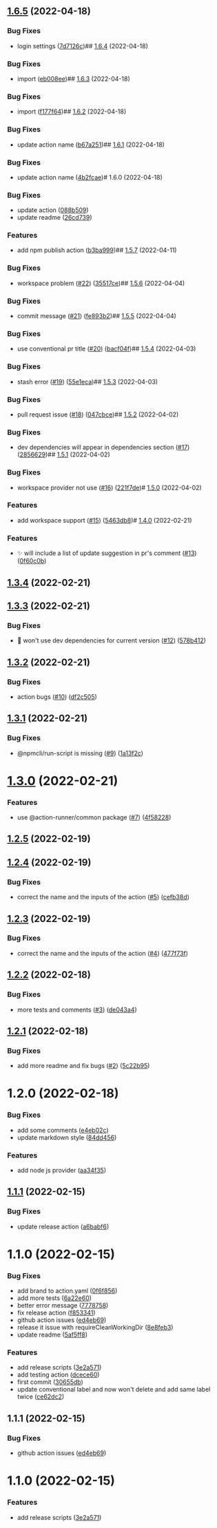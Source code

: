 

## [1.6.5](https://github.com/action-runner/npm-publish/compare/1.6.4...1.6.5) (2022-04-18)


### Bug Fixes

* login settings ([7d7126c](https://github.com/action-runner/npm-publish/commit/7d7126cc87654926995f70d9cb93ffa9efd0828a))## [1.6.4](https://github.com/action-runner/npm-publish/compare/1.6.3...1.6.4) (2022-04-18)


### Bug Fixes

* import ([eb008ee](https://github.com/action-runner/npm-publish/commit/eb008ee7ecec741519fafdc9d3b8862c19a16dd0))## [1.6.3](https://github.com/action-runner/npm-publish/compare/1.6.2...1.6.3) (2022-04-18)


### Bug Fixes

* import ([f177f64](https://github.com/action-runner/npm-publish/commit/f177f64c71e5829cd450bfd231d0a2a036996513))## [1.6.2](https://github.com/action-runner/npm-publish/compare/1.6.1...1.6.2) (2022-04-18)


### Bug Fixes

* update action name ([b67a251](https://github.com/action-runner/npm-publish/commit/b67a2513e6888a01f4b8a3ffe58bbe98e649a9a9))## [1.6.1](https://github.com/action-runner/npm-publish/compare/1.6.0...1.6.1) (2022-04-18)


### Bug Fixes

* update action name ([4b2fcae](https://github.com/action-runner/npm-publish/commit/4b2fcae2c73c80d06c7e4bdc406f4a1088f22f00))# 1.6.0 (2022-04-18)


### Bug Fixes

* update action ([088b509](https://github.com/action-runner/npm-publish/commit/088b5093b26f2d06ebfe7338f41f9d4e70aa2715))
* update readme ([26cd739](https://github.com/action-runner/npm-publish/commit/26cd739eadb009b66fda18d3f0b083e8a169160b))


### Features

* add npm publish action ([b3ba999](https://github.com/action-runner/npm-publish/commit/b3ba99914eec0ef8da44842a527290ce494a95a4))## [1.5.7](https://github.com/action-runner/dependencies-outdater/compare/1.5.6...1.5.7) (2022-04-11)


### Bug Fixes

* workspace problem ([#22](https://github.com/action-runner/dependencies-outdater/issues/22)) ([35517ce](https://github.com/action-runner/dependencies-outdater/commit/35517ceb96223d0b8b467cea833bd76ec70760ac))## [1.5.6](https://github.com/action-runner/dependencies-outdater/compare/1.5.5...1.5.6) (2022-04-04)


### Bug Fixes

* commit message ([#21](https://github.com/action-runner/dependencies-outdater/issues/21)) ([fe893b2](https://github.com/action-runner/dependencies-outdater/commit/fe893b2905a218c7315ff4b35add6b1e24ab51bc))## [1.5.5](https://github.com/action-runner/dependencies-outdater/compare/1.5.4...1.5.5) (2022-04-04)


### Bug Fixes

* use conventional pr title ([#20](https://github.com/action-runner/dependencies-outdater/issues/20)) ([bacf04f](https://github.com/action-runner/dependencies-outdater/commit/bacf04fde6a6e38c1d4284ce8cb9f7fd38eec2de))## [1.5.4](https://github.com/action-runner/dependencies-outdater/compare/1.5.3...1.5.4) (2022-04-03)


### Bug Fixes

* stash error ([#19](https://github.com/action-runner/dependencies-outdater/issues/19)) ([55e1eca](https://github.com/action-runner/dependencies-outdater/commit/55e1eca4d7a1e2a97e8d24bd161a65ca034d8f67))## [1.5.3](https://github.com/action-runner/dependencies-outdater/compare/1.5.2...1.5.3) (2022-04-03)


### Bug Fixes

* pull request issue ([#18](https://github.com/action-runner/dependencies-outdater/issues/18)) ([047cbce](https://github.com/action-runner/dependencies-outdater/commit/047cbceaa27dfd68a8f49c1a33a48cbab2923952))## [1.5.2](https://github.com/action-runner/dependencies-outdater/compare/1.5.1...1.5.2) (2022-04-02)


### Bug Fixes

* dev dependencies will appear in dependencies section ([#17](https://github.com/action-runner/dependencies-outdater/issues/17)) ([2856629](https://github.com/action-runner/dependencies-outdater/commit/2856629fa21f8ed557b9ce3fd0a98f8fbcfa03bd))## [1.5.1](https://github.com/action-runner/dependencies-outdater/compare/1.5.0...1.5.1) (2022-04-02)


### Bug Fixes

* workspace provider not use ([#16](https://github.com/action-runner/dependencies-outdater/issues/16)) ([221f7de](https://github.com/action-runner/dependencies-outdater/commit/221f7de69d9f3d34dc09aba9738ad1e369d3f2e4))# [1.5.0](https://github.com/action-runner/dependencies-outdater/compare/1.4.0...1.5.0) (2022-04-02)


### Features

* add workspace support ([#15](https://github.com/action-runner/dependencies-outdater/issues/15)) ([5463db8](https://github.com/action-runner/dependencies-outdater/commit/5463db8e13439531667dab4f5fe8ebca0877d024))# [1.4.0](https://github.com/action-runner/dependencies-outdater/compare/1.3.4...1.4.0) (2022-02-21)


### Features

* :sparkles: will include a list of update suggestion in pr's comment ([#13](https://github.com/action-runner/dependencies-outdater/issues/13)) ([0f60c0b](https://github.com/action-runner/dependencies-outdater/commit/0f60c0bce8118e7b9b20e8931e2a1fbbf5204f17))

## [1.3.4](https://github.com/action-runner/dependencies-outdater/compare/1.3.3...1.3.4) (2022-02-21)

## [1.3.3](https://github.com/action-runner/dependencies-outdater/compare/1.3.2...1.3.3) (2022-02-21)


### Bug Fixes

* :bug: won't use dev dependencies for current version ([#12](https://github.com/action-runner/dependencies-outdater/issues/12)) ([578b412](https://github.com/action-runner/dependencies-outdater/commit/578b41213f83d49c48ccfdb5fb12b004e558a6f0))

## [1.3.2](https://github.com/action-runner/dependencies-outdater/compare/1.3.1...1.3.2) (2022-02-21)


### Bug Fixes

* action bugs ([#10](https://github.com/action-runner/dependencies-outdater/issues/10)) ([df2c505](https://github.com/action-runner/dependencies-outdater/commit/df2c5055aa52f2aebb646644d78e287efd2f50a4))

## [1.3.1](https://github.com/action-runner/dependencies-outdater/compare/1.3.0...1.3.1) (2022-02-21)


### Bug Fixes

* @npmcli/run-script is missing ([#9](https://github.com/action-runner/dependencies-outdater/issues/9)) ([1a13f2c](https://github.com/action-runner/dependencies-outdater/commit/1a13f2c7ee48b1080bf4ce54f5bff0aae3ed2e42))

# [1.3.0](https://github.com/action-runner/dependencies-outdater/compare/1.2.5...1.3.0) (2022-02-21)


### Features

* use @action-runner/common package ([#7](https://github.com/action-runner/dependencies-outdater/issues/7)) ([4f58228](https://github.com/action-runner/dependencies-outdater/commit/4f5822854ed59ad38b5ad9189b103ef47d949f4c))

## [1.2.5](https://github.com/action-runner/dependencies-outdater/compare/1.2.4...1.2.5) (2022-02-19)

## [1.2.4](https://github.com/action-runner/dependencies-outdater/compare/1.2.3...1.2.4) (2022-02-19)


### Bug Fixes

* correct the name and the inputs of the action ([#5](https://github.com/action-runner/dependencies-outdater/issues/5)) ([cefb38d](https://github.com/action-runner/dependencies-outdater/commit/cefb38df414ba89c340218930a8fbad022cd2dae))

## [1.2.3](https://github.com/action-runner/dependencies-outdater/compare/1.2.2...1.2.3) (2022-02-19)


### Bug Fixes

* correct the name and the inputs of the action ([#4](https://github.com/action-runner/dependencies-outdater/issues/4)) ([477f73f](https://github.com/action-runner/dependencies-outdater/commit/477f73f27ea44bedf4e186a0c699905137aa1407))

## [1.2.2](https://github.com/action-runner/dependencies-outdater/compare/1.2.1...1.2.2) (2022-02-18)


### Bug Fixes

* more tests and comments ([#3](https://github.com/action-runner/dependencies-outdater/issues/3)) ([de043a4](https://github.com/action-runner/dependencies-outdater/commit/de043a47d73f5f794c761b69e91e4dbaeb6e0d8d))

## [1.2.1](https://github.com/action-runner/dependencies-outdater/compare/1.2.0...1.2.1) (2022-02-18)


### Bug Fixes

* add more readme and fix bugs ([#2](https://github.com/action-runner/dependencies-outdater/issues/2)) ([5c22b95](https://github.com/action-runner/dependencies-outdater/commit/5c22b9592d952a29f252288d7c1743d61773a770))

# 1.2.0 (2022-02-18)


### Bug Fixes

* add some comments ([e4eb02c](https://github.com/action-runner/dependencies-outdater/commit/e4eb02c53a132da2a92dc44289c52f813160d988))
* update markdown style ([84dd456](https://github.com/action-runner/dependencies-outdater/commit/84dd4569eeb9f54ce0d3e90b4d157187ba081560))


### Features

* add node js provider ([aa34f35](https://github.com/action-runner/dependencies-outdater/commit/aa34f3575ef2c77046c7f4b85b2581a0f2993252))

## [1.1.1](https://github.com/action-runner/conventional-labeler/compare/1.1.0...1.1.1) (2022-02-15)


### Bug Fixes

* update release action ([a6babf6](https://github.com/action-runner/conventional-labeler/commit/a6babf6b2c3ad51d27fc286d4717e84633f20ff9))

# 1.1.0 (2022-02-15)


### Bug Fixes

* add brand to action.yaml ([0f6f856](https://github.com/action-runner/conventional-labeler/commit/0f6f8561dd4c29ac76b9e07916cdaa2f29718790))
* add more tests ([6a22e60](https://github.com/action-runner/conventional-labeler/commit/6a22e602df0ac4bec923a8efc850ba8daa04e2c9))
* better error message ([7778758](https://github.com/action-runner/conventional-labeler/commit/7778758e049474ccdafa22fee5db390e521bfc73))
* fix release action ([f853341](https://github.com/action-runner/conventional-labeler/commit/f853341d5e2e7c6ae61c80c8e3f5cce37e6fc771))
* github action issues ([ed4eb69](https://github.com/action-runner/conventional-labeler/commit/ed4eb690ae3f9a15c53e539200c0f34851657b81))
* release it issue with requireCleanWorkingDir ([8e8feb3](https://github.com/action-runner/conventional-labeler/commit/8e8feb3bc586f2d1b49ca3eb4ad145ec91227d0f))
* update readme ([5af5ff8](https://github.com/action-runner/conventional-labeler/commit/5af5ff866e0db9cf9381dde30748f2e370fa13ae))


### Features

* add release scripts ([3e2a571](https://github.com/action-runner/conventional-labeler/commit/3e2a57120137c7b1dc92d277c6957193e839a487))
* add testing action ([dcece60](https://github.com/action-runner/conventional-labeler/commit/dcece6072c5b444b41ab236b188c63c308552bcc))
* first commit ([30655db](https://github.com/action-runner/conventional-labeler/commit/30655db8567c82126e339653cede597846d495ed))
* update conventional label and now won't delete and add same label twice ([ce62dc2](https://github.com/action-runner/conventional-labeler/commit/ce62dc2fce2bf212c02c8cf6c598740f1d64b911))

## 1.1.1 (2022-02-15)


### Bug Fixes

* github action issues ([ed4eb69](https://github.com/action-runner/conventional-labeler/commit/ed4eb690ae3f9a15c53e539200c0f34851657b81))

# 1.1.0 (2022-02-15)


### Features

* add release scripts ([3e2a571](https://github.com/action-runner/conventional-labeler/commit/3e2a57120137c7b1dc92d277c6957193e839a487))